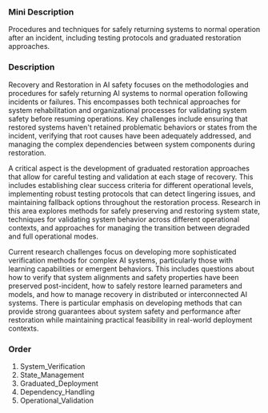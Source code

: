 ### Mini Description

Procedures and techniques for safely returning systems to normal operation after an incident, including testing protocols and graduated restoration approaches.

### Description

Recovery and Restoration in AI safety focuses on the methodologies and procedures for safely returning AI systems to normal operation following incidents or failures. This encompasses both technical approaches for system rehabilitation and organizational processes for validating system safety before resuming operations. Key challenges include ensuring that restored systems haven't retained problematic behaviors or states from the incident, verifying that root causes have been adequately addressed, and managing the complex dependencies between system components during restoration.

A critical aspect is the development of graduated restoration approaches that allow for careful testing and validation at each stage of recovery. This includes establishing clear success criteria for different operational levels, implementing robust testing protocols that can detect lingering issues, and maintaining fallback options throughout the restoration process. Research in this area explores methods for safely preserving and restoring system state, techniques for validating system behavior across different operational contexts, and approaches for managing the transition between degraded and full operational modes.

Current research challenges focus on developing more sophisticated verification methods for complex AI systems, particularly those with learning capabilities or emergent behaviors. This includes questions about how to verify that system alignments and safety properties have been preserved post-incident, how to safely restore learned parameters and models, and how to manage recovery in distributed or interconnected AI systems. There is particular emphasis on developing methods that can provide strong guarantees about system safety and performance after restoration while maintaining practical feasibility in real-world deployment contexts.

### Order

1. System_Verification
2. State_Management
3. Graduated_Deployment
4. Dependency_Handling
5. Operational_Validation
